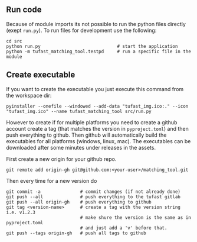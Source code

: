 ## Run code

Because of module imports its not possible to run the python files directly (exept `run.py`). To run files for development use the following:

```
cd src
python run.py                             # start the application
python -m tufast_matching_tool.testpd     # run a specific file in the module
```

## Create executable

If you want to create the executable you just execute this command from the workspace dir:

```
pyinstaller --onefile --windowed --add-data "tufast_img.ico:." --icon "tufast_img.ico" --name tufast_matching_tool src/run.py
```

However to create if for multiple platforms you need to create a github account create a tag (that matches the version in `pyproject.toml`) and then push everything to github. Then github will automatically build the executables for all platforms (windows, linux, mac). The executables can be downloaded after some minutes under releases in the assets.

First create a new origin for your github repo.

```
git remote add origin-gh git@github.com:<your-user>/matching_tool.git
```

Then every time for a new version do

```
git commit -a               # commit changes (if not already done)
git push --all              # push everything to the tufast gitlab
git push --all origin-gh    # push everything to github
git tag <version-name>      # create a tag with the version string i.e. v1.2.3
                            # make shure the version is the same as in pyproject.toml
                            # and just add a 'v' before that.
git push --tags origin-gh   # push all tags to github
```

